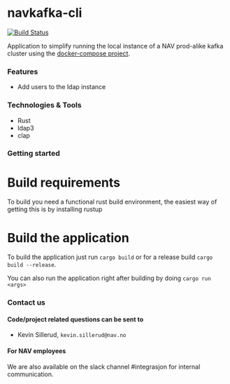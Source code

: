 # navkafka-cli
[![Build Status](https://travis-ci.org/navikt/navkafka-cli.svg?branch=master)](https://travis-ci.org/navikt/navkafka-cli)

Application to simplify running the local instance of a NAV prod-alike kafka cluster using the [docker-compose 
project](https://github.com/navikt/navkafka-docker-compose).

### Features
* Add users to the ldap instance

### Technologies & Tools

* Rust
* ldap3
* clap

### Getting started
# Build requirements
 To build you need a functional rust build environment, the easiest way of getting this is by installing rustup
# Build the application
To build the application just run ```cargo build``` or for a release build ```cargo build --release```.

You can also run the application right after building by doing ```cargo run <args>```


### Contact us
#### Code/project related questions can be sent to 
* Kevin Sillerud, `kevin.sillerud@nav.no`

#### For NAV employees
We are also available on the slack channel #integrasjon for internal communication.
